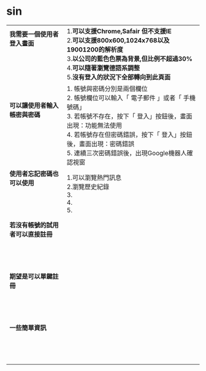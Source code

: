 # sin
|   |   |
|---|---|
| **我需要一個使用者登入畫面**<br><br><br><br><br>| 1.**可以支援Chrome,Safair 但不支援IE**<br> 2.**可以支援800x600,1024x768以及19001200的解析度**<br> 3.**以公司的藍色色票為背景,但比例不超過30%**<br> 4.**可以隨著瀏覽德語系調整**<br>5.**沒有登入的狀況下全部轉向到此頁面**|
| **可以讓使用者輸入帳密與密碼**<br><br><br><br><br> | 1. 帳號與密碼分別是兩個欄位 <br> 2. 帳號欄位可以輸入「 電子郵件 」或者「 手機號碼」 <br>3. 若帳號不存在，按下「 登入」按鈕後，畫面出現：功能無法使用 <br>4. 若帳號存在但密碼錯誤，按下「 登入」按鈕後，畫面出現：密碼錯誤<br>5. 連續三次密碼錯誤後，出現Google機器人確認視窗  |
| **使用者忘記密碼也可以使用**<br><br><br><br><br>|1.可以瀏覽熱門訊息<br>2.瀏覽歷史紀錄<br>3.<br>4.<br>5.<br>|
| **若沒有帳號的試用者可以直接註冊**<br><br><br><br><br>|   |
| **期望是可以單鍵註冊**<br><br><br><br><br>|   |
| **一些簡單資訊**<br><br><br><br><br>|   |

